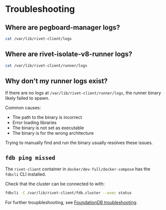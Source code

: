 # Troubleshooting

## Where are pegboard-manager logs?

```bash
cat /var/lib/rivet-client/logs
```

## Where are rivet-isolate-v8-runner logs?

```bash
cat /var/lib/rivet-client/runner/logs
```

## Why don't my runner logs exist?

If there are no logs at `/var/lib/rivet-client/runner/logs`, the runner binary likely failed to spawn.

Common causes:

- The path to the binary is incorrect
- Error loading libraries
- The binary is not set as executable
- The binary is for the wrong architecture

Trying to manually find and run the binary usually resolves these issues.

## `fdb ping missed`

The `rivet-client` container in `docker/dev-full/docker-compose` has the `fdbcli` CLI installed.

Check that the cluster can be connected to with:

```bash
fdbcli -C /var/lib/rivet-client/fdb.cluster --exec status
```

For further troupbleshooting, see [FoundationDB troubleshooting](../fdb/TROUBLESHOOTING.md).


